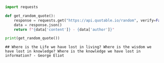 ``` python
import requests

def get_random_quote():
    response = requests.get("https://api.quotable.io/random", verify=False)
    data = response.json()
    return f"{data['content']} - {data['author']}"

print(get_random_quote())
```

    ## Where is the Life we have lost in living? Where is the wisdom we have lost in knowledge? Where is the knowledge we have lost in information? - George Eliot
